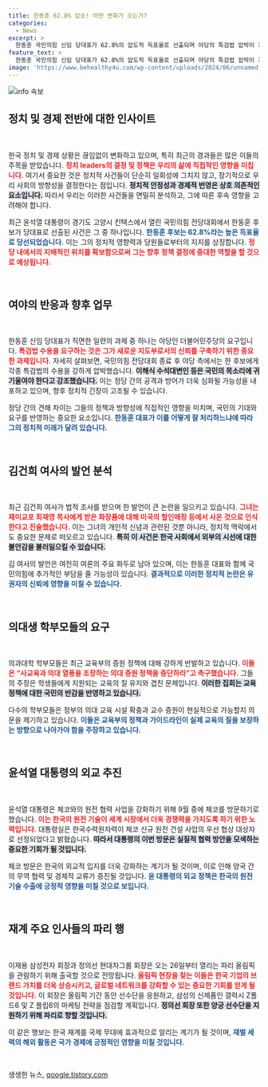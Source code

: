 ```yaml
---
title: 한동훈 62.8% 압승! 어떤 변화가 오는가?
categories:
  - News
excerpt: >
  한동훈 국민의힘 신임 당대표가 62.8%의 압도적 득표율로 선출되며 야당의 특검법 압박이 거세지고 있다. 김건희 여사의 화장품 수수 의혹도 새로운 국면을 맞이하며, 국민의 관심이 집중되고 있다!
feature_text: >
  한동훈 국민의힘 신임 당대표가 62.8%의 압도적 득표율로 선출되며 야당의 특검법 압박이 거세지고 있다. 김건희 여사의 화장품 수수 의혹도 새로운 국면을 맞이하며, 국민의 관심이 집중되고 있다!
image: 'https://www.behealthy4u.com/wp-content/uploads/2024/06/unnamed-file.png'
---
```


<p><img src="https://www.behealthy4u.com/wp-content/uploads/2024/06/unnamed-file.png" alt="info 속보" /></p>

<h2 data-ke-size="size26">정치 및 경제 전반에 대한 인사이트</h2>

<p data-ke-size="size16">&nbsp;</p>

<p data-ke-size="size16">한국 정치 및 경제 상황은 끊임없이 변화하고 있으며, 특히 최근의 경과들은 많은 이들의 주목을 받았습니다. <b><span style="color: #ee2323;">정치 leaders의 결정 및 정책은 우리의 삶에 직접적인 영향을 미칩니다.</span></b> 여기서 중요한 것은 정치적 사건들이 단순히 일회성에 그치지 않고, 장기적으로 우리 사회의 방향성을 결정한다는 점입니다. <b><span style="background-color: #21538527;">정치적 안정성과 경제적 번영은 상호 의존적인 요소입니다.</span></b> 따라서 우리는 이러한 사건들을 면밀히 분석하고, 그에 따른 후속 영향을 고려해야 합니다. </p>

<p data-ke-size="size16">최근 윤석열 대통령이 경기도 고양시 킨텍스에서 열린 국민의힘 전당대회에서 한동훈 후보가 당대표로 선출된 사건은 그 중 하나입니다. <b><span style="color: #1a5490;">한동훈 후보는 62.8%라는 높은 득표율로 당선되었습니다.</span></b> 이는 그의 정치적 영향력과 당원들로부터의 지지를 상징합니다. <b><span style="color: #ee2323;">정당 내에서의 지배적인 위치를 확보함으로써 그는 향후 정책 결정에 중대한 역할을 할 것으로 예상됩니다.</span></b> </p>

<p data-ke-size="size16">&nbsp;</p>

<h2 data-ke-size="size26">여야의 반응과 향후 업무</h2>

<p data-ke-size="size16">&nbsp;</p>

<p data-ke-size="size16">한동훈 신임 당대표가 직면한 일련의 과제 중 하나는 야당인 더불어민주당의 요구입니다. <b><span style="color: #ee2323;">특검법 수용을 요구하는 것은 그가 새로운 지도부로서의 신뢰를 구축하기 위한 중요한 과제입니다.</span></b> 자세히 살펴보면, 국민의힘 전당대회 종료 후 야당 측에서는 한 후보에게 각종 특검법의 수용을 강하게 압박했습니다. <b><span style="background-color: #21538527;">이해식 수석대변인 등은 국민의 목소리에 귀 기울여야 한다고 강조했습니다.</span></b> 이는 정당 간의 공격과 방어가 더욱 심화될 가능성을 내포하고 있으며, 향후 정치적 긴장이 고조될 수 있습니다. </p>

<p data-ke-size="size16">정당 간의 견해 차이는 그들의 정책과 방향성에 직접적인 영향을 미치며, 국민의 기대와 요구를 반영하는 중요한 요소입니다. <b><span style="color: #1a5490;">한동훈 대표가 이를 어떻게 잘 처리하느냐에 따라 그의 정치적 미래가 달려 있습니다.</span></b></p>

<p data-ke-size="size16">&nbsp;</p>

<h2 data-ke-size="size26">김건희 여사의 발언 분석</h2>

<p data-ke-size="size16">&nbsp;</p>

<p data-ke-size="size16">최근 김건희 여사가 법적 조사를 받으며 한 발언이 큰 논란을 일으키고 있습니다. <b><span style="color: #ee2323;">그녀는 재미교포 최재영 목사에게 받은 화장품에 대해 미국의 할인매장 등에서 사온 것으로 인식한다고 진술했습니다.</span></b> 이는 그녀의 개인적 신념과 관련된 것뿐 아니라, 정치적 맥락에서도 중요한 문제로 떠오르고 있습니다. <b><span style="background-color: #21538527;">특히 이 사건은 한국 사회에서 외부의 시선에 대한 불안감을 불러일으킬 수 있습니다.</span></b> </p>

<p data-ke-size="size16">김 여사의 발언은 여전히 여론의 주요 화두로 남아 있으며, 이는 한동훈 대표와 함께 국민의힘에 추가적인 부담을 줄 가능성이 있습니다. <b><span style="color: #1a5490;">결과적으로 이러한 정치적 논란은 유권자의 신뢰에 영향을 미칠 수 있습니다.</span></b></p>

<p data-ke-size="size16">&nbsp;</p>

<h2 data-ke-size="size26">의대생 학부모들의 요구</h2>

<p data-ke-size="size16">&nbsp;</p>

<p data-ke-size="size16">의과대학 학부모들은 최근 교육부의 증원 정책에 대해 강하게 반발하고 있습니다. <b><span style="color: #ee2323;">이들은 “사교육과 의대 열풍을 조장하는 의대 증원 정책을 중단하라”고 촉구했습니다.</span></b> 그들의 주장은 학생들에게 지원되는 교육의 질 유지와 겹친 문제입니다. <b><span style="background-color: #21538527;">이러한 집회는 교육 정책에 대한 국민의 반감을 반영하고 있습니다.</span></b> </p>

<p data-ke-size="size16">다수의 학부모들은 정부의 의대 교육 시설 확충과 교수 증원이 현실적으로 가능할지 의문을 제기하고 있습니다. <b><span style="color: #1a5490;">이들은 교육부의 정책과 가이드라인이 실제 교육의 질을 보장하는 방향으로 나아가야 함을 주장하고 있습니다.</span></b> </p>

<p data-ke-size="size16">&nbsp;</p>

<h2 data-ke-size="size26">윤석열 대통령의 외교 추진</h2>

<p data-ke-size="size16">&nbsp;</p>

<p data-ke-size="size16">윤석열 대통령은 체코와의 원전 협력 사업을 강화하기 위해 9월 중에 체코를 방문하기로 했습니다. <b><span style="color: #ee2323;">이는 한국의 원전 기술이 세계 시장에서 더욱 경쟁력을 가지도록 하기 위한 노력입니다.</span></b> 대통령실은 한국수력원자력이 체코 신규 원전 건설 사업의 우선 협상 대상자로 선정되었다고 밝혔습니다. <b><span style="background-color: #21538527;">따라서 대통령의 이번 방문은 실질적 협력 방안을 모색하는 중요한 기회가 될 것입니다.</span></b></p>

<p data-ke-size="size16">체코 방문은 한국의 외교적 입지를 더욱 강화하는 계기가 될 것이며, 이로 인해 양국 간의 무역 협력 및 경제적 교류가 증진될 것입니다. <b><span style="color: #1a5490;">윤 대통령의 외교 정책은 한국의 원전 기술 수출에 긍정적 영향을 미칠 것으로 보입니다.</span></b></p>

<p data-ke-size="size16">&nbsp;</p>

<h2 data-ke-size="size26">재계 주요 인사들의 파리 행</h2>

<p data-ke-size="size16">&nbsp;</p>

<p data-ke-size="size16">이재용 삼성전자 회장과 정의선 현대차그룹 회장은 오는 26일부터 열리는 파리 올림픽을 관람하기 위해 출국할 것으로 전망됩니다. <b><span style="color: #ee2323;">올림픽 현장을 찾는 이들은 한국 기업의 브랜드 가치를 더욱 상승시키고, 글로벌 네트워크를 강화할 수 있는 중요한 기회를 얻게 될 것입니다.</span></b> 이 회장은 올림픽 기간 동안 선수단을 응원하고, 삼성의 신제품인 갤럭시 Z폴드6 및 Z 플립6의 마케팅 전략을 점검할 계획입니다. <b><span style="background-color: #21538527;">정의선 회장 또한 양궁 선수단을 지원하기 위해 파리로 향할 것입니다.</span></b></p>

<p data-ke-size="size16">이 같은 행보는 한국 재계를 국제 무대에 효과적으로 알리는 계기가 될 것이며, <b><span style="color: #1a5490;">재벌 세력의 해외 활동은 국가 경제에 긍정적인 영향을 미칠 것입니다.</span></b></p>

<p data-ke-size="size16">&nbsp;</p>
생생한 뉴스, <a href="https://qoogle.tistory.com" rel="dofollow">qoogle.tistory.com</a>



